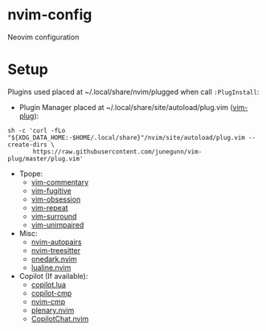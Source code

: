 # nvim-config
Neovim configuration

# Setup
Plugins used placed at ~/.local/share/nvim/plugged when call `:PlugInstall`:
- Plugin Manager placed at ~/.local/share/site/autoload/plug.vim ([vim-plug](https://github.com/junegunn/vim-plug.git)):
```
sh -c 'curl -fLo "${XDG_DATA_HOME:-$HOME/.local/share}"/nvim/site/autoload/plug.vim --create-dirs \
       https://raw.githubusercontent.com/junegunn/vim-plug/master/plug.vim'
```
- Tpope:
    - [vim-commentary](https://github.com/tpope/vim-commentary.git)
    - [vim-fugitive](https://github.com/tpope/vim-fugitive.git)
    - [vim-obsession](https://github.com/tpope/vim-obsession.git)
    - [vim-repeat](https://github.com/tpope/vim-repeat.git)
    - [vim-surround](https://github.com/tpope/vim-surround.git)
    - [vim-unimpaired](https://github.com/tpope/vim-unimpaired.git)
- Misc:
    - [nvim-autopairs](https://github.com/windwp/nvim-autopairs.git)
    - [nvim-treesitter](https://github.com/nvim-treesitter/nvim-treesitter.git)
    - [onedark.nvim](https://github.com/navarasu/onedark.nvim.git)
    - [lualine.nvim](https://github.com/nvim-lualine/lualine.nvim.git)
- Copilot (If available):
    - [copilot.lua](https://github.com/zbirenbaum/copilot.lua.git)
    - [copilot-cmp](https://github.com/zbirenbaum/copilot-cmp.git)
    - [nvim-cmp](https://github.com/hrsh7th/nvim-cmp.git)
    - [plenary.nvim](https://github.com/nvim-lua/plenary.nvim.git)
    - [CopilotChat.nvim](https://github.com/CopilotC-Nvim/CopilotChat.nvim.git)
